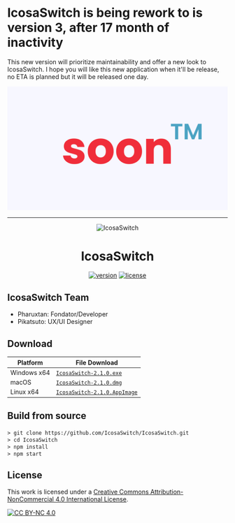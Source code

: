 # IcosaSwitch is being rework to is version 3, after 17 month of inactivity

This new version will prioritize maintainability and offer a new look to IcosaSwitch. I hope you will like this new application when it'll be release, no ETA is planned but it will be released one day.

<p align="center"><img src="https://github.com/Pharuxtan/IcosaSwitch/raw/master/soon.png" alt="soon"></p>

---

<p align="center"><img src="https://github.com/Pharuxtan/IcosaSwitch/raw/master/icosaswitch.png" alt="IcosaSwitch"></p>

<h1 align="center">IcosaSwitch</h1>

<p align="center">
  <a rel="release" href="https://github.com/IcosaSwitch/IcosaSwitch/releases/tag/v2.1.0"><img src="https://img.shields.io/badge/Version-2.1.0-%23404040?style=for-the-badge" alt="version"></a> <a rel="license" href="http://creativecommons.org/licenses/by-nc/4.0/"><img src="https://img.shields.io/badge/License-CC%20BY--NC%204.0-%23404040?style=for-the-badge" alt="license"></a>
</p>

## IcosaSwitch Team

 - Pharuxtan: Fondator/Developer
 - Pikatsuto: UX/UI Designer

## Download

| Platform | File Download |
| -------- | ---- |
| Windows x64 | [`IcosaSwitch-2.1.0.exe`](https://github.com/Pharuxtan/IcosaSwitch/releases/download/v2.1.0/IcosaSwitch-2.1.0.exe) |
| macOS | [`IcosaSwitch-2.1.0.dmg`](https://github.com/Pharuxtan/IcosaSwitch/releases/download/v2.1.0/IcosaSwitch-2.1.0.dmg) |
| Linux x64 | [`IcosaSwitch-2.1.0.AppImage`](https://github.com/Pharuxtan/IcosaSwitch/releases/download/v2.1.0/IcosaSwitch-2.1.0.AppImage) |

## Build from source

```console
> git clone https://github.com/IcosaSwitch/IcosaSwitch.git
> cd IcosaSwitch
> npm install
> npm start
```

## License

This work is licensed under a [Creative Commons Attribution-NonCommercial 4.0
International License][cc-by-nc].

[![CC BY-NC 4.0][cc-by-nc-image]][cc-by-nc]

[cc-by-nc]: http://creativecommons.org/licenses/by-nc/4.0/
[cc-by-nc-image]: https://licensebuttons.net/l/by-nc/4.0/88x31.png
